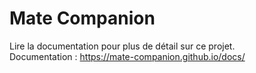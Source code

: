 # Mate Companion 
Lire la documentation pour plus de détail sur ce projet.  
Documentation : https://mate-companion.github.io/docs/
